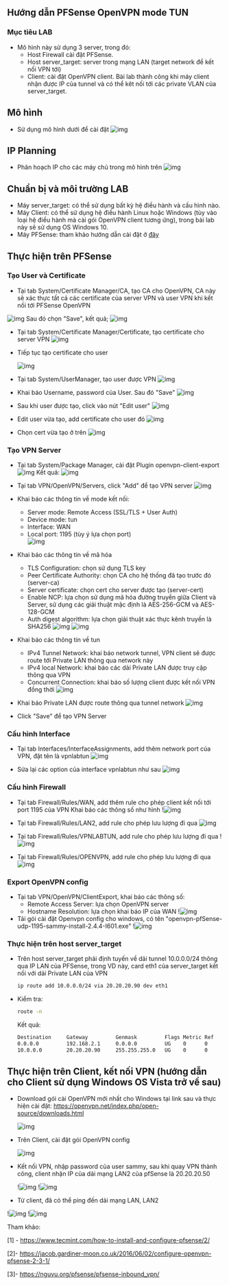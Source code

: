 ## Hướng dẫn PFSense OpenVPN mode TUN

### Mục tiêu LAB
- Mô hình này sử dụng 3 server, trong đó:
  - Host Firewall cài đặt PFSense.
  - Host server_target: server trong mạng LAN (target network để kết nối VPN tới)
  - Client: cài đặt OpenVPN client.
Bài lab thành công khi máy client nhận được IP của tunnel và có thể kêt nối tới các private VLAN của server_target.

## Mô hình 
- Sử dụng mô hình dưới để cài đặt
![img](../images/PFSense-OpenVPN.jpg)

## IP Planning
- Phân hoạch IP cho các máy chủ trong mô hình trên
![img](../images/ip-planning.jpg)

## Chuẩn bị và môi trường LAB
- Máy server_target: có thể sử dụng bất kỳ hệ điều hành và cấu hình nào.
- Máy Client: có thể sử dụng hệ điều hành Linux hoặc Windows (tùy vào loại hệ điều hành mà cài gói OpenVPN client tương ứng), trong bài lab này sẽ sử dụng OS Windows 10.
- Máy PFSense: tham khảo hướng dẫn cài đặt ở [đây](./pfSense-install.md)
 

## Thực hiện trên PFSense

### Tạo User và Certificate

- Tại tab System/Certificate Manager/CA, tạo CA cho OpenVPN, CA này sẽ xác thực tất cả các certificate của server VPN và user VPN khi kết nối tới PFSense OpenVPN

 ![img](../images/ovpn_4.jpg)
 Sau đó chọn "Save", kết quả;
 ![img](../images/ovpn_5.jpg)
  
- Tại tab System/Certificate Manager/Certificate, tạo certificate cho server VPN
  ![img](../images/ovpn_5_1.jpg)

- Tiếp tục tạo certificate cho user

  ![img](../images/openvpn_tun/1.jpg)

- Tại tab System/UserManager, tạo user được VPN
  ![img](../images/openvpn_tun/2.jpg)

- Khai báo Username, password của User. Sau đó "Save"
  ![img](../images/openvpn_tun/2_1.jpg)

- Sau khi user được tạo, click vào nút "Edit user"
  ![img](../images/openvpn_tun/2_2.jpg)

- Edit user vừa tạo, add certificate cho user đó
  ![img](../images/openvpn_tun/2_3.jpg)

- Chọn cert vừa tạo ở trên
  ![img](../images/openvpn_tun/4.jpg)

### Tạo VPN Server

- Tại tab System/Package Manager, cài đặt Plugin openvpn-client-export
  ![img](../images/ovpn_1.jpg)
  Kết quả:
  ![img](../images/ovpn_2.jpg)     

- Tại tab VPN/OpenVPN/Servers, click "Add" để tạo VPN server
  ![img](../images/ovpn_6_1.jpg)

- Khai báo các thông tin về mode kết nối:
  - Server mode: Remote Access (SSL/TLS + User Auth)
  - Device mode: tun
  - Interface: WAN
  - Local port: 1195 (tùy ý lựa chọn port)   
  ![img](../images/openvpn_tun/5.jpg) 
- Khai báo các thông tin về mã hóa
  - TLS Configuration: chọn sử dụng TLS key
  - Peer Certificate Authority: chọn CA cho hệ thống đã tạo trước đó (server-ca)
  - Server certificate: chọn cert cho server được tạo (server-cert)
  - Enable NCP: lựa chọn sử dụng mã hóa đường truyền giữa Client và Server, sử dụng các giải thuật mặc định là AES-256-GCM và AES-128-GCM
  - Auth digest algorithm: lựa chọn giải thuật xác thực kênh truyền là SHA256
  ![img](../images/ovpn_8.jpg) 
  ![img](../images/ovpn_8_1.jpg) 
- Khai báo các thông tin về tun
  - IPv4 Tunnel Network: khai báo network tunnel, VPN client sẽ được route tới Private LAN thông qua network này
  - IPv4 local Network: khai báo các dải Private LAN được truy cập thông qua VPN
  - Concurrent Connection: khai báo số lượng client được kết nối VPN đồng thời
  ![img](../images/openvpn_tun/6.jpg)

- Khai báo Private LAN được route thông qua tunnel network
  ![img](../images/openvpn_tun/7.jpg)

- Click "Save" để tạo VPN Server

### Cấu hình Interface

- Tại tab Interfaces/InterfaceAssignments, add thêm network port của VPN, đặt tên là vpnlabtun
  ![img](../images/openvpn_tun/8.jpg)

- Sửa lại các option của interface vpnlabtun như sau
  ![img](../images/openvpn_tun/9.jpg)

### Cấu hình Firewall

- Tại tab Firewall/Rules/WAN, add thêm rule cho phép client kết nối tới port 1195 của VPN
  Khai báo các thông số như hình
  !![img](../images/openvpn_tun/10.jpg)

- Tại tab Firewall/Rules/LAN2, add rule cho phép lưu lượng đi qua 
  ![img](../images/ovpn_14.jpg)

- Tại tab Firewall/Rules/VPNLABTUN, add rule cho phép lưu lượng đi qua 
  !![img](../images/openvpn_tun/11.jpg)

- Tại tab Firewall/Rules/OPENVPN, add rule cho phép lưu lượng đi qua 
  ![img](../images/ovpn_16.jpg)

### Export OpenVPN config
  - Tại tab VPN/OpenVPN/ClientExport, khai báo các thông số:
    - Remote Access Server: lựa chọn OpenVPN server
    - Hostname Resolution: lựa chọn khai báo IP của WAN
      !![img](../images/openvpn_tun/12.jpg)
  - Tải gói cài đặt Openvpn config cho windows, có tên "openvpn-pfSense-udp-1195-sammy-install-2.4.4-I601.exe"
    !![img](../images/openvpn_tun/13.jpg)

### Thực hiện trên host server_target
  - Trên host server_target phải định tuyến về dải tunnel 10.0.0.0/24 thông qua IP LAN của PFSense, trong VD này, card eth1 của server_target kết nối với dải Private LAN của VPN
    ```sh
    ip route add 10.0.0.0/24 via 20.20.20.90 dev eth1
    ```
  - Kiểm tra:
    ```sh
    route -n
    ```
    
    Kết quả:
    ```sh
    Destination     Gateway         Genmask         Flags Metric Ref    Use Iface
    0.0.0.0         192.168.2.1     0.0.0.0         UG    0      0        0 eth0
    10.0.0.0        20.20.20.90     255.255.255.0   UG    0      0        0 eth1
    ```


## Thực hiện trên Client, kết nối VPN (hướng dẫn cho Client sử dụng Windows OS Vista trở về sau)

  - Download gói cài OpenVPN mới nhất cho Windows tại link sau và thực hiện cài đặt: https://openvpn.net/index.php/open-source/downloads.html

    ![img](../images/ovpn_18_1.jpg)

  - Trên Client, cài đặt gói OpenVPN config

    ![img](../images/ovpn_19.jpg)

  - Kết nối VPN, nhập password của user sammy, sau khi quay VPN thành công, client nhận IP của dải mạng LAN2 của pfSense là 20.20.20.50

    !![img](../images/openvpn_tun/14.jpg)
    !![img](../images/openvpn_tun/15.jpg)

  - Từ client, đã có thể ping đến dải mạng LAN, LAN2

  !![img](../images/openvpn_tun/16.jpg)
  !![img](../images/openvpn_tun/17.jpg)



Tham khảo:


[1] - https://www.tecmint.com/how-to-install-and-configure-pfsense/2/

[2]- https://jacob.gardiner-moon.co.uk/2016/06/02/configure-openvpn-pfsense-2-3-1/

[3]- https://nguvu.org/pfsense/pfsense-inbound_vpn/
